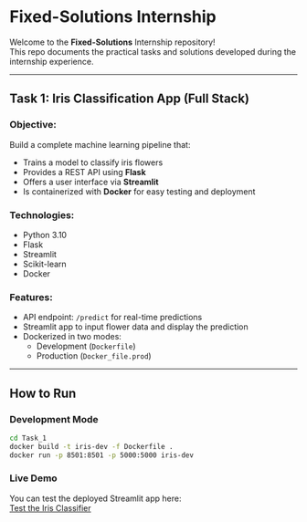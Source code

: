 # Fixed-Solutions Internship

Welcome to the **Fixed-Solutions** Internship repository!  
This repo documents the practical tasks and solutions developed during the internship experience.

---


## Task 1: Iris Classification App (Full Stack)

### Objective:
Build a complete machine learning pipeline that:
- Trains a model to classify iris flowers
- Provides a REST API using **Flask**
- Offers a user interface via **Streamlit**
- Is containerized with **Docker** for easy testing and deployment

### Technologies:
- Python 3.10  
- Flask  
- Streamlit  
- Scikit-learn  
- Docker

### Features:
- API endpoint: `/predict` for real-time predictions  
- Streamlit app to input flower data and display the prediction  
- Dockerized in two modes:
  - Development (`Dockerfile`)
  - Production (`Docker_file.prod`)

---

##  How to Run

###  Development Mode

```bash
cd Task_1
docker build -t iris-dev -f Dockerfile .
docker run -p 8501:8501 -p 5000:5000 iris-dev
```
### Live Demo

You can test the deployed Streamlit app here:  
[Test the Iris Classifier](https://ffb48995a71e.ngrok-free.app/)



